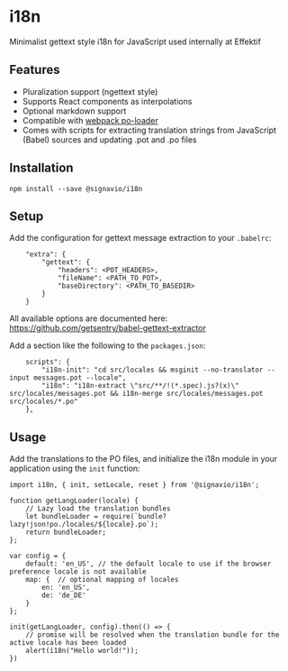 # i18n
Minimalist gettext style i18n for JavaScript used internally at Effektif

## Features
- Pluralization support (ngettext style)
- Supports React components as interpolations
- Optional markdown support
- Compatible with [webpack po-loader](https://github.com/perchlayer/po-loader)
- Comes with scripts for extracting translation strings from JavaScript (Babel) sources and updating .pot and .po files 


## Installation

```
npm install --save @signavio/i18n
```


## Setup

Add the configuration for gettext message extraction to your `.babelrc`:

```
    "extra": {
        "gettext": {
            "headers": <POT_HEADERS>,
            "fileName": <PATH_TO_POT>,
            "baseDirectory": <PATH_TO_BASEDIR>
        }
    }
```

All available options are documented here: https://github.com/getsentry/babel-gettext-extractor


Add a section like the following to the `packages.json`:

```
    scripts": {
        "i18n-init": "cd src/locales && msginit --no-translator --input messages.pot --locale",
        "i18n": "i18n-extract \"src/**/!(*.spec).js?(x)\" src/locales/messages.pot && i18n-merge src/locales/messages.pot src/locales/*.po"
    },
```

## Usage

Add the translations to the PO files, and initialize the i18n module in your application using the `init` function:

```
import i18n, { init, setLocale, reset } from '@signavio/i18n';

function getLangLoader(locale) {
    // Lazy load the translation bundles
    let bundleLoader = require(`bundle?lazy!json!po./locales/${locale}.po`);
    return bundleLoader;
};

var config = {
    default: 'en_US', // the default locale to use if the browser preference locale is not available
    map: {  // optional mapping of locales
        en: 'en_US',
        de: 'de_DE'
    }
};

init(getLangLoader, config).then(() => {
    // promise will be resolved when the translation bundle for the active locale has been loaded
    alert(i18n("Hello world!"));
})
```
